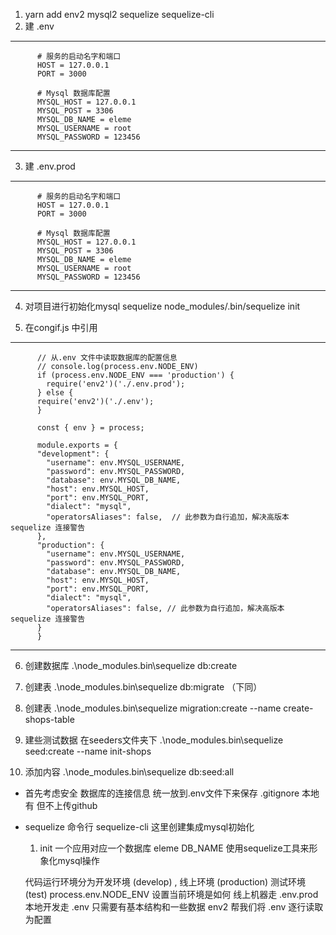 1. yarn add env2 mysql2 sequelize sequelize-cli
2. 建 .env
-------------------------------------------------
          # 服务的启动名字和端口
          HOST = 127.0.0.1
          PORT = 3000

          # Mysql 数据库配置
          MYSQL_HOST = 127.0.0.1
          MYSQL_POST = 3306
          MYSQL_DB_NAME = eleme
          MYSQL_USERNAME = root
          MYSQL_PASSWORD = 123456
--------------------------------------------------
3. 建 .env.prod
--------------------------------------------------
          # 服务的启动名字和端口
          HOST = 127.0.0.1
          PORT = 3000

          # Mysql 数据库配置
          MYSQL_HOST = 127.0.0.1
          MYSQL_POST = 3306
          MYSQL_DB_NAME = eleme
          MYSQL_USERNAME = root
          MYSQL_PASSWORD = 123456
---------------------------------------------------
4. 对项目进行初始化mysql  sequelize 
 node_modules/.bin/sequelize init

5. 在congif.js 中引用
-----------------------------------------------------
          // 从.env 文件中读取数据库的配置信息
          // console.log(process.env.NODE_ENV)
          if (process.env.NODE_ENV === 'production') {
            require('env2')('./.env.prod');
          } else {
          require('env2')('./.env');
          }

          const { env } = process;

          module.exports = {
          "development": {
            "username": env.MYSQL_USERNAME,
            "password": env.MYSQL_PASSWORD,
            "database": env.MYSQL_DB_NAME,
            "host": env.MYSQL_HOST,
            "port": env.MYSQL_PORT,
            "dialect": "mysql",
            "operatorsAliases": false,  // 此参数为自行追加，解决高版本 sequelize 连接警告
          },  
          "production": {
            "username": env.MYSQL_USERNAME,
            "password": env.MYSQL_PASSWORD,
            "database": env.MYSQL_DB_NAME,
            "host": env.MYSQL_HOST,
            "port": env.MYSQL_PORT,
            "dialect": "mysql",
            "operatorsAliases": false, // 此参数为自行追加，解决高版本 sequelize 连接警告
          }
          }
-----------------------------------------------------------------

6. 创建数据库
   .\node_modules\.bin\sequelize db:create
7. 创建表
   .\node_modules\.bin\sequelize db:migrate （下同）
8. 创建表
   .\node_modules\.bin\sequelize migration:create --name create-shops-table

9. 建些测试数据 在seeders文件夹下
    .\node_modules\.bin\sequelize seed:create --name init-shops
10. 添加内容
    .\node_modules\.bin\sequelize db:seed:all
- 首先考虑安全
  数据库的连接信息 统一放到.env文件下来保存
  .gitignore 本地有 但不上传github

- sequelize 命令行
  sequelize-cli 这里创建集成mysql初始化
  1. init
   一个应用对应一个数据库 eleme DB_NAME
   使用sequelize工具来形象化mysql操作

  代码运行环境分为开发环境 (develop) , 线上环境 (production) 测试环境(test)
  process.env.NODE_ENV 设置当前环境是如何
  线上机器走 .env.prod
  本地开发走 .env 只需要有基本结构和一些数据
  env2 帮我们将 .env 逐行读取为配置
